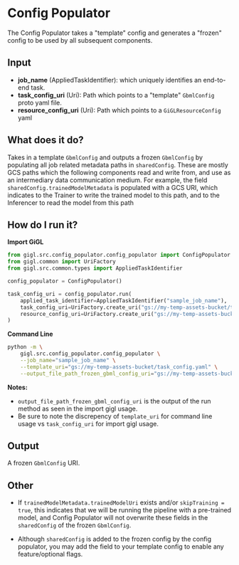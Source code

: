 # Config Populator

The Config Populator takes a "template" config and generates a "frozen" config to be used by all subsequent components.

##  Input
- **job_name** (AppliedTaskIdentifier):  which uniquely identifies an end-to-end task.
- **task_config_uri** (Uri):  Path which points to a "template" `GbmlConfig` proto yaml file.
- **resource_config_uri** (Uri): Path which points to a `GiGLResourceConfig` yaml

##  What does it do?
Takes in a template `GbmlConfig` and outputs a frozen `GbmlConfig` by populating all job related metadata paths in `sharedConfig`. These are mostly GCS paths which the following components read and write from, and use as an intermediary data communication medium. For example, the field `sharedConfig.trainedModelMetadata` is populated with a GCS URI, which indicates to the Trainer to write the trained model to this path, and to the Inferencer to read the model from this path

## How do I run it?

**Import GiGL**

```python
from gigl.src.config_populator.config_populator import ConfigPopulator
from gigl.common import UriFactory
from gigl.src.common.types import AppliedTaskIdentifier

config_populator = ConfigPopulator()

task_config_uri = config_populator.run(
    applied_task_identifier=AppliedTaskIdentifier("sample_job_name"),
    task_config_uri=UriFactory.create_uri("gs://my-temp-assets-bucket/task_config.yaml"),
    resource_config_uri=UriFactory.create_uri("gs://my-temp-assets-bucket/resource_config.yaml")
)
```

**Command Line**
```bash
python -m \
    gigl.src.config_populator.config_populator \
    --job_name="sample_job_name" \
    --template_uri="gs://my-temp-assets-bucket/task_config.yaml" \
    --output_file_path_frozen_gbml_config_uri="gs://my-temp-assets-bucket/resource_config.yaml"
```

**Notes:**

- `output_file_path_frozen_gbml_config_uri` is the output of the run method as seen in the import gigl usage. 
- Be sure to note the discrepency of `template_uri` for command line usage vs `task_config_uri` for import gigl usage. 

## Output

A frozen `GbmlConfig` URI. 

## Other

- If `trainedModelMetadata.trainedModelUri` exists and/or `skipTraining = true`, this indicates that we will be running the pipeline with a pre-trained model, and Config Populator will not overwrite these fields in the `sharedConfig` of the frozen `GbmlConfig`.

- Although `sharedConfig` is added to the frozen config by the config populator, you may add the field to your template config to enable any feature/optional flags. 